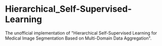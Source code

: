 # Hierarchical_Self-Supervised-Learning
The unofficial implementation of "Hierarchical Self-Supervised Learning for Medical Image Segmentation Based on Multi-Domain Data Aggregation".
